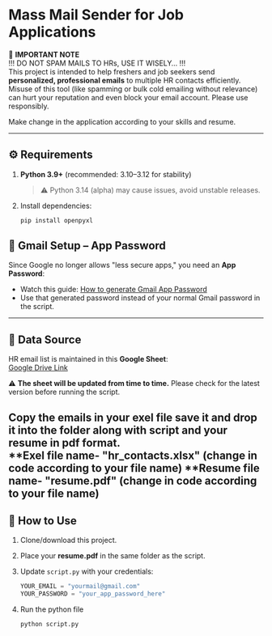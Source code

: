 # Mass Mail Sender for Job Applications  

🚨 **IMPORTANT NOTE**  
!!! DO NOT SPAM MAILS TO HRs, USE IT WISELY… !!!  
This project is intended to help freshers and job seekers send **personalized, professional emails** to multiple HR contacts efficiently. Misuse of this tool (like spamming or bulk cold emailing without relevance) can hurt your reputation and even block your email account. Please use responsibly.  

Make change in the application according to your skills and resume.

---

## ⚙️ Requirements  

1. **Python 3.9+** (recommended: 3.10–3.12 for stability)  
   > ⚠️ Python 3.14 (alpha) may cause issues, avoid unstable releases.  

2. Install dependencies:  
   ```bash
   pip install openpyxl


## 🔑 Gmail Setup – App Password  

Since Google no longer allows "less secure apps," you need an **App Password**:  

- Watch this guide: [How to generate Gmail App Password](https://www.youtube.com/watch?v=MkLX85XU5rU)  
- Use that generated password instead of your normal Gmail password in the script.  

---

## 📂 Data Source  

HR email list is maintained in this **Google Sheet**:  
[Google Drive Link](https://docs.google.com/spreadsheets/d/18wOmINfhsbU4V4qgaexSYotE11mXf3TqJ01RboG9Gm8/edit?usp=sharing)  

⚠️ **The sheet will be updated from time to time.** Please check for the latest version before running the script.  

Copy the emails in your exel file save it and drop it into the folder along with script and your resume in pdf format.  
**Exel file name- "hr_contacts.xlsx" (change in code according to your file name)
**Resume file name- "resume.pdf" (change in code according to your file name)
---

## 🚀 How to Use  

1. Clone/download this project.  
2. Place your **resume.pdf** in the same folder as the script.  
3. Update `script.py` with your credentials:  

   ```python
   YOUR_EMAIL = "yourmail@gmail.com"
   YOUR_PASSWORD = "your_app_password_here"
4. Run the python file
   ```python
   python script.py

